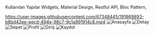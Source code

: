 Kullanılan Yapılar
Widgets,
Material Design,
Restful API,
Bloc Pattern,

https://user-images.githubusercontent.com/67348445/191869893-b8bd42ee-eecd-494e-98c7-9c1a991914c8.mp4
![Anasayfa](https://user-images.githubusercontent.com/67348445/191869826-e1661432-efff-4c5b-8985-245bbfa15c78.jpg)
![Detay](https://user-images.githubusercontent.com/67348445/191869830-7fcf722c-984f-4e8d-a4ca-fa8a332137bc.jpg)
![Sepet](https://user-images.githubusercontent.com/67348445/191869835-2dcebb7a-6201-4569-8d0f-5019cfae9e74.jpg)
![Profil](https://user-images.githubusercontent.com/67348445/191869834-04fde3c6-8981-43be-830d-6c0c1740c4e6.jpg)
![Giriş](https://user-images.githubusercontent.com/67348445/191869832-b03c6195-65de-46b0-bdd6-3e8e4ee1df27.jpg)
![Kaydol](https://user-images.githubusercontent.com/67348445/191869833-00df8db6-6a35-4e78-b49e-bb954f73c55c.jpg)
